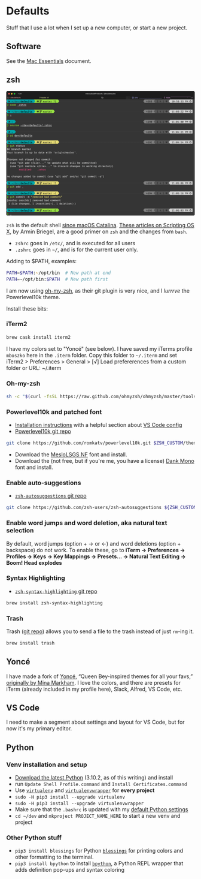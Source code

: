 # Defaults

Stuff that I use a lot when I set up a new computer, or start a new project.

## Software

See the [Mac Essentials](https://github.com/bobtiki/defaults/blob/master/mac_essentials.md) document.

## zsh

![customized zsh screenshot](media/zsh.png "customized zsh screenshot")

`zsh` is the default shell [since macOS Catalina](https://support.apple.com/en-us/HT208050). [These articles on Scripting OS X](https://scriptingosx.com/2019/06/moving-to-zsh/), by Armin Briegel, are a good primer on `zsh` and the changes from `bash`.

- `zshrc` goes in `/etc/`, and is executed for all users
- `.zshrc` goes in `~/`, and is for the current user only.

Adding to $PATH, examples:

```zsh
PATH=$PATH:~/opt/bin  # New path at end
PATH=~/opt/bin:$PATH  # New path first
```

I am now using [oh-my-zsh](https://ohmyz.sh/), as their git plugin is very nice, and I *lurrrve* the Powerlevel10k theme.

Install these bits:

### iTerm2

```sh
brew cask install iterm2
```

I have my colors set to "Yoncé" (see below). I have saved my iTerms profile `mboszko` here in the `.iterm` folder. Copy this folder to `~/.iterm` and set iTerm2 > Preferences > General > [√] Load prefererences from a custom folder or URL: ~/.iterm

### Oh-my-zsh

```sh
sh -c "$(curl -fsSL https://raw.github.com/ohmyzsh/ohmyzsh/master/tools/install.sh)"
```

### Powerlevel10k and patched font

- [Installation instructions](https://gist.github.com/kevin-smets/8568070) with a helpful section about [VS Code config](https://gist.github.com/kevin-smets/8568070#visual-studio-code-config)
- [Powerlevel10k git repo](https://github.com/romkatv/powerlevel10k)

```zsh
git clone https://github.com/romkatv/powerlevel10k.git $ZSH_CUSTOM/themes/powerlevel10k
```

- Download the [MesloLSGS NF](https://github.com/romkatv/powerlevel10k#fonts) font and install.
- Download the (not free, but if you're me, you have a license) [Dank Mono](https://philpl.gumroad.com/l/dank-mono) font and install.

### Enable auto-suggestions

- [`zsh-autosuggestions` git repo](https://github.com/zsh-users/zsh-autosuggestions)

```zsh
git clone https://github.com/zsh-users/zsh-autosuggestions ${ZSH_CUSTOM:-~/.oh-my-zsh/custom}/plugins/zsh-autosuggestions
```

### Enable word jumps and word deletion, aka natural text selection

By default, word jumps (option + → or ←) and word deletions (option + backspace) do not work. To enable these, go to **iTerm → Preferences → Profiles → Keys → Key Mappings → Presets... → Natural Text Editing → Boom! Head explodes**

### Syntax Highlighting

- [`zsh-syntax-highlighting` git repo](https://github.com/zsh-users/zsh-syntax-highlighting)

```zsh
brew install zsh-syntax-highlighting
```

### Trash

Trash ([git repo](https://github.com/ali-rantakari/trash)) allows you to send a file to the trash instead of just `rm`-ing it.

```zsh
brew install trash
```

## Yoncé

I have made a fork of [Yoncé](https://github.com/swizzlevixen/yonce), “Queen Bey-inspired themes for all your favs,” [originally by Mina Markham](https://yoncetheme.com/). I love the colors, and there are presets for iTerm (already included in my profile here), Slack, Alfred, VS Code, etc.

## VS Code

I need to make a segment about settings and layout for VS Code, but for now it's my primary editor.

## Python

### Venv installation and setup

- [Download the latest Python](https://www.python.org/downloads/mac-osx/) (3.10.2, as of this writing) and install
- run `Update Shell Profile.command` and `Install Certificates.command`
- Use [`virtualenv`](https://pypi.org/project/virtualenv/) and [`virtualenvwrapper`](https://pypi.org/project/virtualenvwrapper/) for **every project**
- `sudo -H pip3 install --upgrade virtualenv`
- `sudo -H pip3 install --upgrade virtualenvwrapper`
- Make sure that the `.bashrc` is updated with my [default Python settings](https://github.com/bobtiki/defaults/blob/master/.bashrc)
- `cd ~/dev` and `mkproject PROJECT_NAME_HERE` to start a new venv and project

### Other Python stuff

- `pip3 install blessings` for Python [`blessings`](https://github.com/erikrose/blessings) for printing colors and other formatting to the terminal.
- `pip3 install bpython` to install [`bpython`](https://bpython-interpreter.org/), a Python REPL wrapper that adds definition pop-ups and syntax coloring
